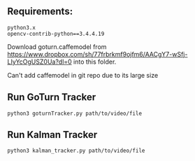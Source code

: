 ## Requirements:
	python3.x
	opencv-contrib-python==3.4.4.19

Download goturn.caffemodel from
https://www.dropbox.com/sh/77frbrkmf9ojfm6/AACgY7-wSfj-LIyYcOgUSZ0Ua?dl=0 into this folder.

Can't add caffemodel in git repo due to its large size

## Run GoTurn Tracker

```
python3 goturnTracker.py path/to/video/file
```

## Run Kalman Tracker

```
python3 kalman_tracker.py path/to/video/file
```